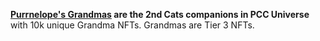 **[Purrnelope's Grandmas](./grandmas/index.md) are the 2nd Cats companions in PCC Universe** with 10k unique Grandma NFTs. Grandmas are Tier 3 NFTs.

<!-- Grandmas were minted/redeemed by burning [Grandma's Nightstand](../collections/kittyvault-purrks/8-grandma-s-nightstand.md) airdrops. -->